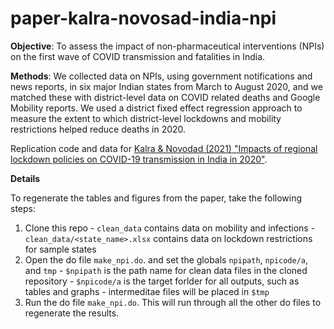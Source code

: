 # paper-kalra-novosad-india-npi

**Objective**: To assess the impact of non-pharmaceutical interventions (NPIs) on the first wave of COVID transmission and fatalities in India.

**Methods**: We collected data on NPIs, using government notifications and news reports, in six major Indian states from March to August 2020, and we matched these with district-level data on COVID related deaths and Google Mobility reports. We used a district fixed effect regression approach to measure the extent to which district-level lockdowns and mobility restrictions helped reduce deaths in 2020.

Replication code and data for [Kalra & Novodad (2021) "Impacts of regional lockdown policies on COVID-19 transmission in India in 2020"](url).

**Details**

To regenerate the tables and figures from the paper, take the following steps:
  1. Clone this repo
    - `clean_data` contains data on mobility and infections
    - `clean_data/<state_name>.xlsx` contains data on lockdown restrictions for sample states
  2. Open the do file `make_npi.do`. and set the globals `npipath`, `npicode/a`, and `tmp`
    - `$npipath` is the path name for clean data files in the cloned repository
    - `$npicode/a` is the target forlder for all outputs, such as tables and graphs
    - intermeditae files will be placed in `$tmp`
  3. Run the do file `make_npi.do`. This will run through all the other do files to regenerate the results. 

